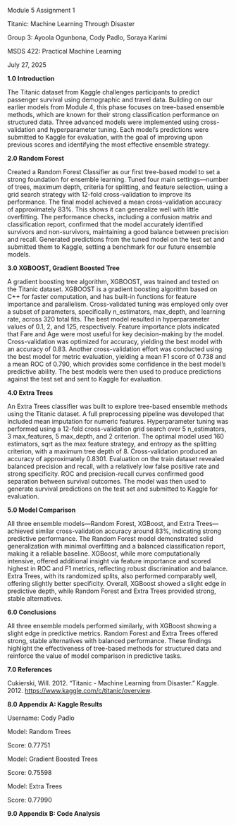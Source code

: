 Module 5 Assignment 1

Titanic: Machine Learning Through Disaster

Group 3: Ayoola Ogunbona, Cody Padlo, Soraya Karimi

MSDS 422: Practical Machine Learning

July 27, 2025

**1.0 Introduction**

The Titanic dataset from Kaggle challenges participants to predict passenger survival using demographic and travel data. Building on our earlier models from Module 4, this phase focuses on tree-based ensemble methods, which are known for their strong classification performance on structured data. Three advanced models were implemented using cross-validation and hyperparameter tuning. Each model’s predictions were submitted to Kaggle for evaluation, with the goal of improving upon previous scores and identifying the most effective ensemble strategy.

**2.0 Random Forest**

Created a Random Forest Classifier as our first tree-based model to set a strong foundation for ensemble learning. Tuned four main settings—number of trees, maximum depth, criteria for splitting, and feature selection, using a grid search strategy with 12-fold cross-validation to improve its performance. The final model achieved a mean cross-validation accuracy of approximately 83%. This shows it can generalize well with little overfitting. The performance checks, including a confusion matrix and classification report, confirmed that the model accurately identified survivors and non-survivors, maintaining a good balance between precision and recall. Generated predictions from the tuned model on the test set and submitted them to Kaggle, setting a benchmark for our future ensemble models.

**3.0 XGBOOST, Gradient Boosted Tree**

A gradient boosting tree algorithm, XGBOOST, was trained and tested on the Titanic dataset. XGBOOST is a gradient boosting algorithm based on C++ for faster computation, and has built-in functions for feature importance and parallelism. Cross-validated tuning was employed only over a subset of parameters, specifically n_estimators, max_depth, and learning rate, across 320 total fits. The best model resulted in hyperparameter values of 0.1, 2, and 125, respectively. Feature importance plots indicated that Fare and Age were most useful for key decision-making by the model. Cross-validation was optimized for accuracy, yielding the best model with an accuracy of 0.83. Another cross-validation effort was conducted using the best model for metric evaluation, yielding a mean F1 score of 0.738 and a mean ROC of 0.790, which provides some confidence in the best model’s predictive ability. The best models were then used to produce predictions against the test set and sent to Kaggle for evaluation.

**4.0 Extra Trees**

An Extra Trees classifier was built to explore tree-based ensemble methods using the Titanic dataset. A full preprocessing pipeline was developed that included mean imputation for numeric features. Hyperparameter tuning was performed using a 12-fold cross-validation grid search over 5 n_estimators, 3 max_features, 5 max_depth, and 2 criterion. The optimal model used 160 estimators, sqrt as the max feature strategy, and entropy as the splitting criterion, with a maximum tree depth of 8. Cross-validation produced an accuracy of approximately 0.8301. Evaluation on the train dataset revealed balanced precision and recall, with a relatively low false positive rate and strong specificity. ROC and precision-recall curves confirmed good separation between survival outcomes. The model was then used to generate survival predictions on the test set and submitted to Kaggle for evaluation.

**5.0 Model Comparison**

All three ensemble models—Random Forest, XGBoost, and Extra Trees—achieved similar cross-validation accuracy around 83%, indicating strong predictive performance. The Random Forest model demonstrated solid generalization with minimal overfitting and a balanced classification report, making it a reliable baseline. XGBoost, while more computationally intensive, offered additional insight via feature importance and scored highest in ROC and F1 metrics, reflecting robust discrimination and balance. Extra Trees, with its randomized splits, also performed comparably well, offering slightly better specificity. Overall, XGBoost showed a slight edge in predictive depth, while Random Forest and Extra Trees provided strong, stable alternatives.

**6.0 Conclusions**

All three ensemble models performed similarly, with XGBoost showing a slight edge in predictive metrics. Random Forest and Extra Trees offered strong, stable alternatives with balanced performance. These findings highlight the effectiveness of tree-based methods for structured data and reinforce the value of model comparison in predictive tasks.

**7.0 References**

Cukierski, Will. 2012. “Titanic - Machine Learning from Disaster.” Kaggle. 2012. <https://www.kaggle.com/c/titanic/overview>.

**8.0 Appendix A: Kaggle Results**

Username: Cody Padlo

Model: Random Trees

Score: 0.77751

Model: Gradient Boosted Trees

Score: 0.75598

Model: Extra Trees

Score: 0.77990


**9.0 Appendix B: Code Analysis**